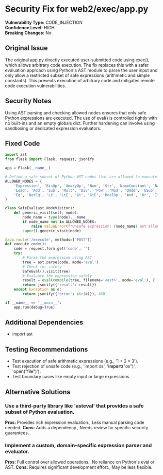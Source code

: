 # Security Fix for web2/exec/app.py

**Vulnerability Type:** CODE_INJECTION  
**Confidence Level:** HIGH  
**Breaking Changes:** No

## Original Issue
The original app.py directly executed user-submitted code using exec(), which allows arbitrary code execution. The fix replaces this with a safer evaluation approach using Python's AST module to parse the user input and only allow a restricted subset of safe expressions (arithmetic and simple constants). This prevents execution of arbitrary code and mitigates remote code execution vulnerabilities.

## Security Notes
Using AST parsing and checking allowed nodes ensures that only safe Python expressions are executed. The use of eval() is controlled tightly with no built-ins and an empty globals dict. Further hardening can involve using sandboxing or dedicated expression evaluators.

## Fixed Code
```py
import ast
from flask import Flask, request, jsonify

app = Flask(__name__)

# Define a safe subset of Python AST nodes that are allowed to execute
ALLOWED_NODES = {
    'Expression', 'BinOp', 'UnaryOp', 'Num', 'Str', 'NameConstant', 'Name',
    'Load', 'Add', 'Sub', 'Mult', 'Div', 'Pow', 'Mod', 'UAdd', 'USub', 'Compare',
    'Eq', 'NotEq', 'Lt', 'LtE', 'Gt', 'GtE', 'BoolOp', 'And', 'Or', 'IfExp', 'List', 'Tuple'
}

class SafeEval(ast.NodeVisitor):
    def generic_visit(self, node):
        node_name = type(node).__name__
        if node_name not in ALLOWED_NODES:
            raise ValueError(f"Unsafe expression: {node_name} not allowed")
        super().generic_visit(node)

@app.route('/execute', methods=['POST'])
def execute_code():
    code = request.form.get('code', '')
    try:
        # Parse the expression using AST
        tree = ast.parse(code, mode='eval')
        # Check for safety
        SafeEval().visit(tree)
        # Evaluate the expression safely
        result = eval(compile(tree, filename='<ast>', mode='eval'), {'__builtins__': None}, {})
        return jsonify({'result': result})
    except Exception as e:
        return jsonify({'error': str(e)}), 400

if __name__ == '__main__':
    app.run(debug=True)

```

## Additional Dependencies
- import ast

## Testing Recommendations
- Test execution of safe arithmetic expressions (e.g., '1 + 2 * 3').
- Test rejection of unsafe code (e.g., 'import os', '__import__("os")', 'open("file")').
- Test boundary cases like empty input or large expressions.

## Alternative Solutions

### Use a third-party library like 'asteval' that provides a safe subset of Python evaluation.
**Pros:** Provides rich expression evaluation., Less manual parsing code needed.
**Cons:** Adds a dependency., Needs review for specific security guarantees.

### Implement a custom, domain-specific expression parser and evaluator.
**Pros:** Full control over allowed operations., No reliance on Python's eval or AST.
**Cons:** Requires significant development effort., May be less flexible.

